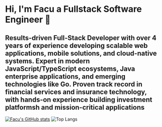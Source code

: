 # Hi, I'm Facu a Fullstack Software Engineer  👋
##  Results-driven Full-Stack Developer with over 4 years of experience developing scalable web applications, mobile solutions, and cloud-native systems. Expert in modern JavaScript/TypeScript ecosystems, Java enterprise applications, and emerging technologies like Go. Proven track record in financial services and insurance technology, with hands-on experience building investment platformsh and mission-critical applications


[![Facu's GitHub stats](https://github-stats-facu.vercel.app/api?username=facusaldaa&show_icons=true&theme=radical)](https://github.com/anuraghazra/github-readme-stats)
![Top Langs](https://github-stats-facu.vercel.app/api/top-langs/?username=facusaldaa&hide=HTML,Assembly,CSS)
